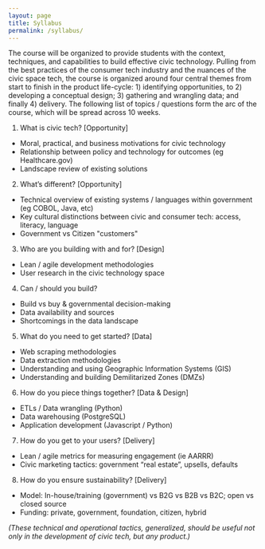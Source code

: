 ```yaml
---
layout: page
title: Syllabus
permalink: /syllabus/
---
```


The course will be organized to provide students with the context, techniques, and capabilities to build effective civic technology. Pulling from the best practices of the consumer tech industry and the nuances of the civic space tech, the course is organized around four central themes from start to finish in the product life-cycle: 1) identifying opportunities, to 2) developing a conceptual design; 3) gathering and wrangling data; and finally 4) delivery. The following list of topics / questions form the arc of the course, which will be spread across 10 weeks.
 
1. What is civic tech? [Opportunity]
- Moral, practical, and business motivations for civic technology
- Relationship between policy and technology for outcomes (eg Healthcare.gov)
- Landscape review of existing solutions

2. What’s different? [Opportunity]
- Technical overview of existing systems / languages within government (eg COBOL, Java, etc)
- Key cultural distinctions between civic and consumer tech: access, literacy, language
- Government vs Citizen "customers"

3. Who are you building with and for? [Design]
- Lean / agile development methodologies
- User research in the civic technology space

4. Can / should you build? 
- Build vs buy & governmental decision-making
- Data availability and sources
- Shortcomings in the data landscape

5. What do you need to get started? [Data]
- Web scraping methodologies
- Data extraction methodologies
- Understanding and using Geographic Information Systems (GIS)
- Understanding and building Demilitarized Zones (DMZs)

6. How do you piece things together? [Data & Design]
- ETLs / Data wrangling (Python)
- Data warehousing (PostgreSQL)
- Application development (Javascript / Python)

7. How do you get to your users? [Delivery]
- Lean / agile metrics for measuring engagement (ie AARRR)
- Civic marketing tactics: government “real estate”, upsells, defaults

8. How do you ensure sustainability? [Delivery]
- Model: In-house/training (government) vs B2G vs B2B vs B2C; open vs closed source
- Funding: private, government, foundation, citizen, hybrid
 
*(These technical and operational tactics, generalized, should be useful not only in the development of civic tech, but any product.)*
